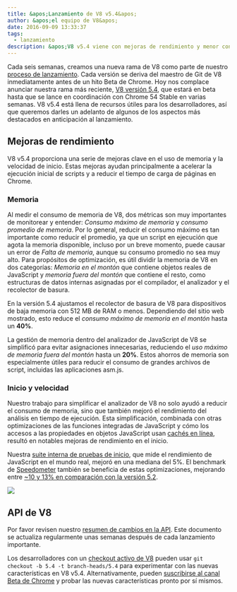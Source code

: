 ```yaml
---
title: &apos;Lanzamiento de V8 v5.4&apos;
author: &apos;el equipo de V8&apos;
date: 2016-09-09 13:33:37
tags:
  - lanzamiento
description: &apos;V8 v5.4 viene con mejoras de rendimiento y menor consumo de memoria.&apos;
---
```

Cada seis semanas, creamos una nueva rama de V8 como parte de nuestro [proceso de lanzamiento](/docs/release-process). Cada versión se deriva del maestro de Git de V8 inmediatamente antes de un hito Beta de Chrome. Hoy nos complace anunciar nuestra rama más reciente, [V8 versión 5.4](https://chromium.googlesource.com/v8/v8.git/+log/branch-heads/5.4), que estará en beta hasta que se lance en coordinación con Chrome 54 Stable en varias semanas. V8 v5.4 está llena de recursos útiles para los desarrolladores, así que queremos darles un adelanto de algunos de los aspectos más destacados en anticipación al lanzamiento.

<!--truncate-->
## Mejoras de rendimiento

V8 v5.4 proporciona una serie de mejoras clave en el uso de memoria y la velocidad de inicio. Estas mejoras ayudan principalmente a acelerar la ejecución inicial de scripts y a reducir el tiempo de carga de páginas en Chrome.

### Memoria

Al medir el consumo de memoria de V8, dos métricas son muy importantes de monitorear y entender: _Consumo máximo de memoria_ y _consumo promedio de memoria_. Por lo general, reducir el consumo máximo es tan importante como reducir el promedio, ya que un script en ejecución que agota la memoria disponible, incluso por un breve momento, puede causar un error de _Falta de memoria_, aunque su consumo promedio no sea muy alto. Para propósitos de optimización, es útil dividir la memoria de V8 en dos categorías: _Memoria en el montón_ que contiene objetos reales de JavaScript y _memoria fuera del montón_ que contiene el resto, como estructuras de datos internas asignadas por el compilador, el analizador y el recolector de basura.

En la versión 5.4 ajustamos el recolector de basura de V8 para dispositivos de baja memoria con 512 MB de RAM o menos. Dependiendo del sitio web mostrado, esto reduce el _consumo máximo de memoria en el montón_ hasta un **40%**.

La gestión de memoria dentro del analizador de JavaScript de V8 se simplificó para evitar asignaciones innecesarias, reduciendo el _uso máximo de memoria fuera del montón_ hasta un **20%**. Estos ahorros de memoria son especialmente útiles para reducir el consumo de grandes archivos de script, incluidas las aplicaciones asm.js.

### Inicio y velocidad

Nuestro trabajo para simplificar el analizador de V8 no solo ayudó a reducir el consumo de memoria, sino que también mejoró el rendimiento del análisis en tiempo de ejecución. Esta simplificación, combinada con otras optimizaciones de las funciones integradas de JavaScript y cómo los accesos a las propiedades en objetos JavaScript usan [cachés en línea](https://en.wikipedia.org/wiki/Inline_caching), resultó en notables mejoras de rendimiento en el inicio.

Nuestra [suite interna de pruebas de inicio](https://www.youtube.com/watch?v=xCx4uC7mn6Y), que mide el rendimiento de JavaScript en el mundo real, mejoró en una mediana del 5%. El benchmark de [Speedometer](http://browserbench.org/Speedometer/) también se beneficia de estas optimizaciones, mejorando entre [~10 y 13% en comparación con la versión 5.2](https://chromeperf.appspot.com/report?sid=f5414b72e864ffaa4fd4291fa74bf3fd7708118ba534187d36113d8af5772c86&start_rev=393766&end_rev=416239).

![](/_img/v8-release-54/speedometer.png)

## API de V8

Por favor revisen nuestro [resumen de cambios en la API](https://docs.google.com/document/d/1g8JFi8T_oAE_7uAri7Njtig7fKaPDfotU6huOa1alds/edit). Este documento se actualiza regularmente unas semanas después de cada lanzamiento importante.

Los desarrolladores con un [checkout activo de V8](/docs/source-code#using-git) pueden usar `git checkout -b 5.4 -t branch-heads/5.4` para experimentar con las nuevas características en V8 v5.4. Alternativamente, pueden [suscribirse al canal Beta de Chrome](https://www.google.com/chrome/browser/beta.html) y probar las nuevas características pronto por sí mismos.
